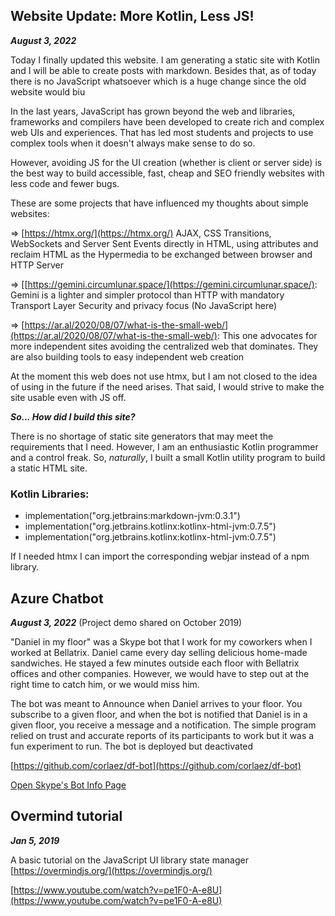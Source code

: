 <h2 id="website-update-more-kotlin-less-js">Website Update: More Kotlin, Less JS!</h2>

***August 3, 2022***

Today I finally updated this website. I am generating a static site with Kotlin and I will be able to create posts with markdown.
Besides that, as of today there is no JavaScript whatsoever which is a huge change since the old website would biu

In the last years, JavaScript has grown beyond the web and libraries, frameworks and compilers have been developed to create rich and complex web UIs and experiences.
That has led most students and projects to use complex tools when it doesn't always make sense to do so. 

However, avoiding JS for the UI creation (whether is client or server side) is the best way to build accessible, fast, cheap and SEO friendly websites with less code and fewer bugs.

These are some projects that have influenced my thoughts about simple websites:

=> [https://htmx.org/](https://htmx.org/) AJAX, CSS Transitions, WebSockets and Server Sent Events directly in HTML, using attributes and reclaim HTML as the Hypermedia to be exchanged between browser and HTTP Server

=> [[https://gemini.circumlunar.space/](https://gemini.circumlunar.space/): Gemini is a lighter and simpler protocol than HTTP with mandatory  Transport Layer Security and privacy focus (No JavaScript here)

=> [https://ar.al/2020/08/07/what-is-the-small-web/](https://ar.al/2020/08/07/what-is-the-small-web/): This one advocates for more independent sites avoiding the centralized web that dominates. They are also building tools to easy independent web creation

At the moment this web does not use htmx, but I am not closed to the idea of using in the future if the need arises. That said, I would strive to make the site usable even with JS off.

***So... How did I build this site?***

There is no shortage of static site generators that may meet the requirements that I need. However, I am an enthusiastic Kotlin programmer and a control freak.
So, *naturally*, I built a small Kotlin utility program to build a static HTML site.

### Kotlin Libraries:

* implementation("org.jetbrains:markdown-jvm:0.3.1")
* implementation("org.jetbrains.kotlinx:kotlinx-html-jvm:0.7.5")
* implementation("org.jetbrains.kotlinx:kotlinx-html-jvm:0.7.5")

If I needed htmx I can import the corresponding webjar instead of a npm library.

## Azure Chatbot

***August 3, 2022*** (Project demo shared on October 2019)

"Daniel in my floor" was a Skype bot that I work for my coworkers when I worked at Bellatrix. Daniel came every day selling delicious home-made sandwiches.
He stayed a few minutes outside each floor with Bellatrix offices and other companies. However, we would have to step out at the right time to catch him, or we would miss him.

The bot was meant to Announce when Daniel arrives to your floor. You subscribe to a given floor, and when the bot is notified that Daniel is in a given floor, you receive a message and a notification.
The simple program relied on trust and accurate reports of its participants to work but it was a fun experiment to run. The bot is deployed but deactivated

[https://github.com/corlaez/df-bot](https://github.com/corlaez/df-bot)

<a target="_blank" rel="noopener" href="https://join.skype.com/bot/6397acda-dd3f-46e2-a90b-af14bd2c6565">Open Skype's Bot Info Page</a>

## Overmind tutorial

***Jan 5, 2019***

A basic tutorial on the JavaScript UI library state manager [https://overmindjs.org/](https://overmindjs.org/)

[https://www.youtube.com/watch?v=pe1F0-A-e8U](https://www.youtube.com/watch?v=pe1F0-A-e8U)
